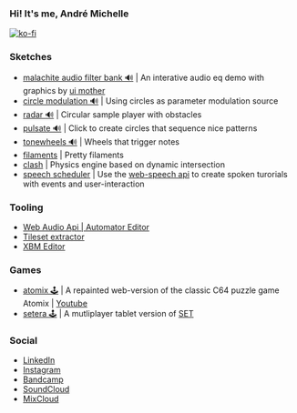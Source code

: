 ### Hi! It's me, André Michelle

[![ko-fi](https://ko-fi.com/img/githubbutton_sm.svg)](https://ko-fi.com/X8X5Y88S3)

### Sketches
* [malachite audio filter bank 🔊](https://github.com/andremichelle/malachite) | An interative audio eq demo with graphics by [ui mother](https://uimother.com/)
* [circle modulation 🔊](https://github.com/andremichelle/circle-modulation) | Using circles as parameter modulation source
* [radar 🔊](https://github.com/andremichelle/radar) | Circular sample player with obstacles
* [pulsate 🔊](https://github.com/andremichelle/pulsate) | Click to create circles that sequence nice patterns
* [tonewheels 🔊](https://github.com/andremichelle/tonewheels) | Wheels that trigger notes
* [filaments](https://github.com/andremichelle/filaments) | Pretty filaments
* [clash](https://github.com/andremichelle/clash) | Physics engine based on dynamic intersection
* [speech scheduler](https://github.com/andremichelle/speech-scheduler) | Use the [web-speech api](https://developer.mozilla.org/en-US/docs/Web/API/Web_Speech_API) to create spoken turorials with events and user-interaction

### Tooling
* [Web Audio Api | Automator Editor](https://github.com/andremichelle/web-audio-api-automator)
* [Tileset extractor](https://github.com/andremichelle/platforms)
* [XBM Editor](https://github.com/andremichelle/xbm-editor)

### Games
* [atomix 🕹](https://github.com/andremichelle/atomix) | A repainted web-version of the classic C64 puzzle game Atomix | [Youtube](https://www.youtube.com/watch?v=Tgn_2__t9_Y)
* [setera 🕹](https://github.com/andremichelle/setara) | A mutliplayer tablet version of [SET](https://en.wikipedia.org/wiki/Set_(card_game))

### Social
* [LinkedIn](https://www.linkedin.com/in/andremichelle/)
* [Instagram](https://www.instagram.com/ndrmch2l/)
* [Bandcamp](https://andremichelle.bandcamp.com/)
* [SoundCloud](https://soundcloud.com/andremichelle)
* [MixCloud](https://www.mixcloud.com/AndreMichelle/)
